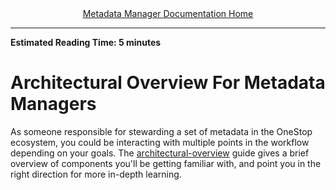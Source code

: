 <div align="center"><a href="/onestop/metadata-manager">Metadata Manager Documentation Home</a></div>
<hr>

**Estimated Reading Time: 5 minutes**

# Architectural Overview For Metadata Managers
As someone responsible for stewarding a set of metadata in the OneStop ecosystem, you could be interacting with multiple points in the workflow depending on your goals. The [architectural-overview](/onestop/api/architectural-overview) guide gives a brief overview of components you'll be getting familiar with, and point you in the right direction for more in-depth learning.
